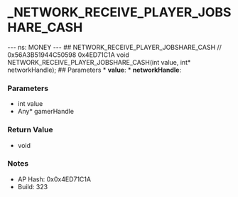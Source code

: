 # _NETWORK_RECEIVE_PLAYER_JOBSHARE_CASH

--- ns: MONEY --- ## NETWORK_RECEIVE_PLAYER_JOBSHARE_CASH  // 0x56A3B51944C50598 0x4ED71C1A void NETWORK_RECEIVE_PLAYER_JOBSHARE_CASH(int value, int* networkHandle);   ## Parameters * **value**: * **networkHandle**:

### Parameters
* int value
* Any* gamerHandle

### Return Value
* void

### Notes
* AP Hash: 0x0x4ED71C1A
* Build: 323

